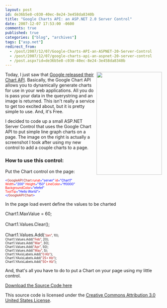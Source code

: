```yaml
---
layout: post
id: de36b5e8-c030-40ec-8e24-3e458da8340b
title: "Google Charts API: an ASP.NET 2.0 Server Control"
date: 2007-12-07 17:53:00 -0600
comments: true
published: true
categories: ["blog", "archives"]
tags: ["asp.net"]
redirect_from: 
  - /post/2007/12/07/Google-Charts-API-an-ASPNET-20-Server-Control
  - /post/2007/12/07/google-charts-api-an-aspnet-20-server-control
  - /post.aspx?id=de36b5e8-c030-40ec-8e24-3e458da8340b
---
```

<!-- more -->
<p><img style="width: 210px; height: 331px;" src="http://pietschsoft.net/download/blog/1429/SimpleASPNETGoogleChartAPIControl.png" border="0" alt="" width="210" height="331" align="right" />Today, I just saw that <a href="http://code.google.com/apis/chart">Google released their Chart API</a>. Basically, the Google Chart API allows you to dynamically generate charts for use in your web applications. All you do is pass your data in the querystring and an image is returned. This isn't really a service to get too excited about, but it is pretty simple to use. And, it's Free.</p>
<p>I decided to code up a small ASP.NET Server Control that uses the Google Chart API to put simple line graph charts on a page. The image on the right is actually a screenshot I took after using my new control to add a couple charts to a page.</p>
<h3>How to use this control:</h3>
<p>Put the Chart control on the page:</p>
<p><span style="font-size: x-small;">
<p><span style="color: #0000ff; font-size: x-small;">&lt;</span><span style="color: #a31515; font-size: x-small;">GoogleAPI</span><span style="color: #0000ff; font-size: x-small;">:</span><span style="color: #a31515; font-size: x-small;">Chart</span><span style="font-size: x-small;"> </span><span style="color: #ff0000; font-size: x-small;">runat</span><span style="color: #0000ff; font-size: x-small;">="server"</span><span style="font-size: x-small;"> </span><span style="color: #ff0000; font-size: x-small;">id</span><span style="color: #0000ff; font-size: x-small;">="Chart1"</span><span style="font-size: x-small;"> <br /> </span><span style="color: #ff0000; font-size: x-small;">Width</span><span style="color: #0000ff; font-size: x-small;">="200"</span><span style="font-size: x-small;"> </span><span style="color: #ff0000; font-size: x-small;">Height</span><span style="color: #0000ff; font-size: x-small;">="150"</span><span style="font-size: x-small;"> </span><span style="color: #ff0000; font-size: x-small;">LineColor</span><span style="color: #0000ff; font-size: x-small;">="ff0000"<br /> </span><span style="color: #ff0000; font-size: x-small;">BackgroundColor</span><span style="color: #0000ff; font-size: x-small;">="efefef"<br /> </span><span style="color: #ff0000; font-size: x-small;">ToolTip</span><span style="color: #0000ff; font-size: x-small;">="Hello World"&gt;<br /> </span><span style="color: #0000ff; font-size: x-small;">&lt;/</span><span style="color: #a31515; font-size: x-small;">GoogleAPI</span><span style="color: #0000ff; font-size: x-small;">:</span><span style="color: #a31515; font-size: x-small;">Chart</span><span style="color: #0000ff; font-size: x-small;">&gt;</span></p>
</span></p>
<p>In the page load event define the values to be charted</p>
<p><span style="color: #0000ff; font-size: x-small;"><span style="font-size: x-small;">
<p>Chart1.MaxValue = 60;<br /> <br /> Chart1.Values.Clear();<br /> <br /> Chart1.Values.Add(<span style="color: #a31515; font-size: x-small;">"Jan"</span><span style="font-size: x-small;">, 10);<br /> Chart1.Values.Add(</span><span style="color: #a31515; font-size: x-small;">"Feb"</span><span style="font-size: x-small;">, 20);<br /> Chart1.Values.Add(</span><span style="color: #a31515; font-size: x-small;">"Mar"</span><span style="font-size: x-small;">, 30);<br /> Chart1.Values.Add(</span><span style="color: #a31515; font-size: x-small;">"Apr"</span><span style="font-size: x-small;">, 50);<br /> Chart1.Values.Add(</span><span style="color: #a31515; font-size: x-small;">"May"</span><span style="font-size: x-small;">, 5);<br /> Chart1.YAxisLabels.Add(</span><span style="color: #a31515; font-size: x-small;">"0 Kb"</span><span style="font-size: x-small;">);<br /> Chart1.YAxisLabels.Add(</span><span style="color: #a31515; font-size: x-small;">"25+ Kb"</span><span style="font-size: x-small;">);<br /> Chart1.YAxisLabels.Add(</span><span style="color: #a31515; font-size: x-small;">"50+ Kb"</span><span style="font-size: x-small;">);</span></p>
</span></span></p>
<p>And, that's all you have to do to put a Chart on your page using my little control.</p>
<p><a href="/download/blog/1429/SimpleASPNETGoogleChartAPIControl.zip">Download the Source Code here</a></p>
<p>This source code is licensed under the <a href="http://creativecommons.org/licenses/by/3.0/us/">Creative Commons Attribution 3.0 United States License</a>.</p>
